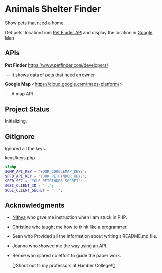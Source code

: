 # Animals Shelter Finder

Show pets that need a home.

Get pets' location from [Pet Finder API](https://www.petfinder.com/developers/) and display the location in [Google Map](https://cloud.google.com/maps-platform/).



## APIs

**Pet Finder** <https://www.petfinder.com/developers/>

​	-- It shows data of pets that need an owner

**Google Map** <<https://cloud.google.com/maps-platform/>>

​	-- A map API



## Project Status

Initializing.



## GitIgnore

Ignored all the keys. 

keys/keys.php

```php
<?php
$GMP_API_KEY = "YOUR_GOOGLEMAP_KEYS";
$PFD_API_KEY = "YOUR_PETFINDER_KEYS";
$PFD_SEC = "YOUR_PETFINDER_SECRET";
$GSI_CLIENT_ID = "..";
$GSI_CLIENT_SECRET = "..";
```



## Acknowledgments

- [Nithya](<https://github.com/nithyat>) who gave me instruction when I am stuck in PHP.

- [Christine](<https://github.com/christinebittle>) who taught me how to think like a programmer.

- Sean who Provided all the information about writing a README.md file.

- Joanna who showed me the way using an API.

- Bernie who spared no effort to guide the paper work.

  👆Shout out to my professors at Humber College!👆
